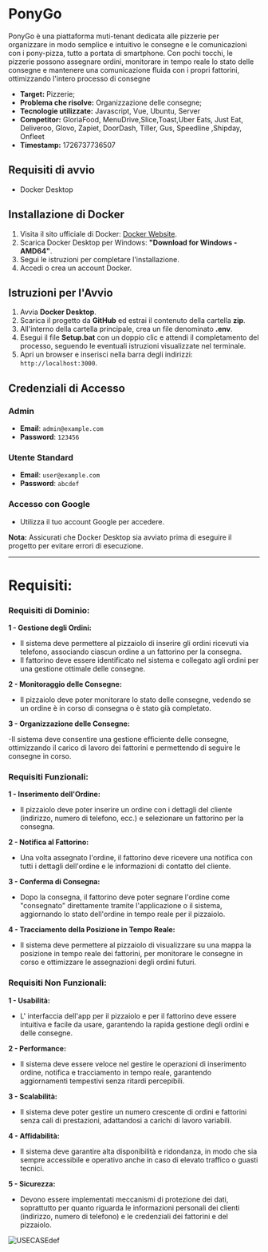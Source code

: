 # PonyGo
PonyGo è una piattaforma muti-tenant dedicata alle pizzerie per organizzare 
in modo semplice e intuitivo le consegne e le comunicazioni con i pony-pizza,
tutto a portata di smartphone. Con pochi tocchi, le pizzerie possono assegnare 
ordini, monitorare in tempo reale lo stato delle consegne e mantenere una 
comunicazione fluida con i propri fattorini, ottimizzando l'intero processo di consegne

- **Target:** Pizzerie;
- **Problema che risolve:** Organizzazione delle consegne;
- **Tecnologie utilizzate:** Javascript, Vue, Ubuntu, Server
- **Competitor:** GloriaFood, MenuDrive,Slice,Toast,Uber Eats, Just Eat, Deliveroo, Glovo, Zapiet, DoorDash, Tiller, Gus, Speedline ,Shipday, Onfleet
- **Timestamp:** 1726737736507

## Requisiti di avvio
- Docker Desktop

## Installazione di Docker
1. Visita il sito ufficiale di Docker: [Docker Website](https://www.docker.com).
2. Scarica Docker Desktop per Windows: **"Download for Windows - AMD64"**.
3. Segui le istruzioni per completare l'installazione.
4. Accedi o crea un account Docker.

## Istruzioni per l'Avvio
1. Avvia **Docker Desktop**.
2. Scarica il progetto da **GitHub** ed estrai il contenuto della cartella **zip**.
3. All'interno della cartella principale, crea un file denominato **.env**.
4. Esegui il file **Setup.bat** con un doppio clic e attendi il completamento del processo, seguendo le eventuali istruzioni visualizzate nel terminale.
5. Apri un browser e inserisci nella barra degli indirizzi: `http://localhost:3000`.

## Credenziali di Accesso

### Admin
- **Email**: `admin@example.com`
- **Password**: `123456`

### Utente Standard
- **Email**: `user@example.com`
- **Password**: `abcdef`

### Accesso con Google
- Utilizza il tuo account Google per accedere.

**Nota:** Assicurati che Docker Desktop sia avviato prima di eseguire il progetto per evitare errori di esecuzione.


---


# Requisiti:

 ### Requisiti di Dominio:
 
 **1 - Gestione degli Ordini:** 

- Il sistema deve permettere al pizzaiolo di inserire gli ordini ricevuti via telefono, associando ciascun ordine a un fattorino per la consegna.
- Il fattorino deve essere identificato nel sistema e collegato agli ordini per una gestione ottimale delle consegne.

**2 - Monitoraggio delle Consegne:**

- Il pizzaiolo deve poter monitorare lo stato delle consegne, vedendo se un ordine è in corso di consegna o è stato già completato.

**3 - Organizzazione delle Consegne:**

-Il sistema deve consentire una gestione efficiente delle consegne, ottimizzando il carico di lavoro dei fattorini e permettendo di seguire le consegne in corso.

### Requisiti Funzionali: 

 **1 - Inserimento dell'Ordine:**

- Il pizzaiolo deve poter inserire un ordine con i dettagli del cliente (indirizzo, numero di telefono, ecc.) e selezionare un fattorino per la consegna.

 **2 - Notifica al Fattorino:**

- Una volta assegnato l'ordine, il fattorino deve ricevere una notifica con tutti i dettagli dell'ordine e le informazioni di contatto del cliente.

 **3 - Conferma di Consegna:**

- Dopo la consegna, il fattorino deve poter segnare l'ordine come "consegnato" direttamente tramite l'applicazione o il sistema, aggiornando lo stato dell'ordine in tempo reale per il pizzaiolo.

**4 - Tracciamento della Posizione in Tempo Reale:**

- Il sistema deve permettere al pizzaiolo di visualizzare su una mappa la posizione in tempo reale dei fattorini, per monitorare le consegne in corso e ottimizzare le assegnazioni degli ordini futuri.

### Requisiti Non Funzionali: 

 **1 - Usabilità:**

- L' interfaccia dell'app per il pizzaiolo e per il fattorino deve essere intuitiva e facile da usare, garantendo la rapida gestione degli ordini e delle consegne.

 **2 - Performance:**

- Il sistema deve essere veloce nel gestire le operazioni di inserimento ordine, notifica e tracciamento in tempo reale, garantendo aggiornamenti tempestivi senza ritardi percepibili.

**3 - Scalabilità:**

- Il sistema deve poter gestire un numero crescente di ordini e fattorini senza cali di prestazioni, adattandosi a carichi di lavoro variabili.

 **4 - Affidabilità:**

- Il sistema deve garantire alta disponibilità e ridondanza, in modo che sia sempre accessibile e operativo anche in caso di elevato traffico o guasti tecnici.

 **5 - Sicurezza:**

- Devono essere implementati meccanismi di protezione dei dati, soprattutto per quanto riguarda le informazioni personali dei clienti (indirizzo, numero di telefono) e le credenziali dei fattorini e del pizzaiolo.

![USECASEdef](https://github.com/user-attachments/assets/95d14733-f654-4948-b64c-92af9822e46a)

